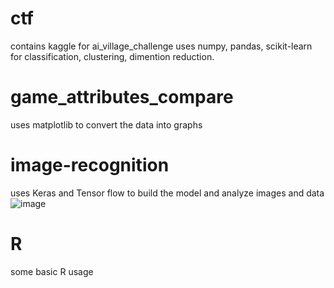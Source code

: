 # ctf
contains kaggle for ai_village_challenge uses numpy, pandas, scikit-learn for classification, clustering, dimention reduction.  
  
# game_attributes_compare
uses matplotlib to convert the data into graphs

# image-recognition
uses Keras and Tensor flow to build the model and analyze images and data
![image](https://user-images.githubusercontent.com/77596290/196324599-8ec2eaa9-59c9-4d6e-a8a6-f8b70cfc3866.png)


# R
some basic R usage
